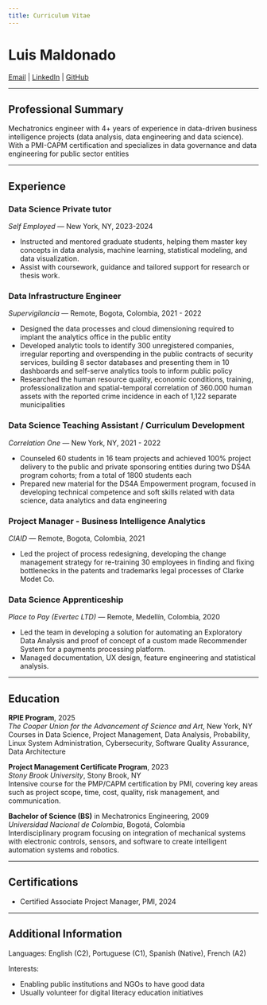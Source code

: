 ```yaml
---
title: Curriculum Vitae
---
```


# Luis Maldonado

[Email](mailto:lg.maldonado@outlook.com) | [LinkedIn](https://www.linkedin.com/in/lg-maldonado) | [GitHub](https://github.com/l-maldonado)

---

## Professional Summary

Mechatronics engineer with 4+ years of experience in data-driven business intelligence projects (data analysis, data engineering and data science). 
With a PMI-CAPM certification and specializes in data governance and data engineering for public sector entities

---

## Experience  

### **Data Science Private tutor**  
*Self Employed* — New York, NY,  2023-2024  

- Instructed and mentored graduate students, helping them master key concepts in data analysis, machine learning, statistical modeling, and data visualization. 
- Assist with coursework, guidance and tailored support for research or thesis work. 

### **Data Infrastructure Engineer**  
*Supervigilancia* — Remote, Bogota, Colombia,  2021 - 2022  

- Designed the data processes and cloud dimensioning required to implant the analytics office in the public entity
- Developed analytic tools to identify 300 unregistered companies, irregular reporting and overspending in the public contracts of security services, building 8 sector databases and presenting them in 10 dashboards and self-serve analytics tools to inform public policy
- Researched the human resource quality, economic conditions, training, professionalization and spatial-temporal correlation of 360.000 human assets with the reported crime incidence in each of 1,122 separate municipalities

### **Data Science Teaching Assistant / Curriculum Development**  
*Correlation One* — New York, NY, 2021 - 2022  

- Counseled 60 students in 16 team projects and achieved 100% project delivery to the public and private sponsoring entities during two DS4A program cohorts; from a total of 1800 students each
- Prepared new material for the DS4A Empowerment program, focused in developing technical competence and soft skills related with data science, data analytics and data engineering 

### **Project Manager - Business Intelligence Analytics**  
*CIAID* — Remote, Bogota, Colombia, 2021  

- Led the project of process redesigning, developing the change management strategy for re-training 30 employees in finding and fixing bottlenecks in the patents and trademarks legal processes of Clarke Modet Co. 

### **Data Science Apprenticeship**  
*Place to Pay (Evertec LTD)* — Remote, Medellín, Colombia, 2020  

- Led the team in developing a solution for automating an Exploratory Data Analysis and proof of concept of a custom made Recommender System for a payments processing platform.
- Managed documentation, UX design, feature engineering and statistical analysis. 





---

## Education

**RPIE Program**, 2025  
*The Cooper Union for the Advancement of Science and Art*, New York, NY  
Courses in Data Science, Project Management, Data Analysis, Probability, Linux System Administration, Cybersecurity, Software Quality Assurance, Data Architecture  

**Project Management Certificate Program**, 2023  
*Stony Brook University*, Stony Brook, NY  
Intensive course for the PMP/CAPM certification by PMI, covering key areas such as project scope, time, cost, quality, risk management, and communication.  

**Bachelor of Science (BS)** in Mechatronics Engineering, 2009    
*Universidad Nacional de Colombia*, Bogotá, Colombia  
Interdisciplinary program focusing on integration of mechanical systems with electronic controls, sensors, and software to create intelligent automation systems and robotics.  

---

## Certifications

- Certified Associate Project Manager, PMI, 2024

---

## Additional Information

Languages: English (C2), Portuguese (C1), Spanish (Native), French (A2)  

Interests:   
- Enabling public institutions and NGOs to have good data  
- Usually volunteer for digital literacy education initiatives  
